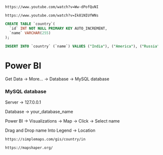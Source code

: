 ```
https://www.youtube.com/watch?v=Ww-dPofQuNI
```

```
https://www.youtube.com/watch?v=Ik81NIUfWNs
```

```sql
CREATE TABLE `country`(
  `id` INT NOT NULL PRIMARY KEY AUTO_INCREMENT,
  `name` VARCHAR(255)
);

INSERT INTO `country` (`name`) VALUES ("India"), ("America"), ("Russia"), ("China");
```

# Power BI

Get Data -> More... -> Database -> MySQL database

### MySQL database

Server -> 127.0.0.1

Database -> your_database_name


Power BI -> Visualizations -> Map -> Click -> Select name 

Drag and Drop name Into Legend -> Location 

```
https://simplemaps.com/gis/country/in
```

```
https://mapshaper.org/
```
